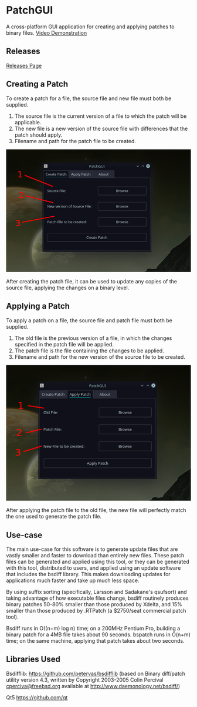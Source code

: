 # PatchGUI
A cross-platform GUI application for creating and applying patches to binary files.
[Video Demonstration](https://www.fullstackglobal.com/patchgui-tool/)

## Releases
[Releases Page](https://github.com/Raflos10/PatchGUI/releases/)

## Creating a Patch
To create a patch for a file, the source file and new file must both be supplied.

1. The source file is the current version of a file to which the patch will be applicable. 
2. The new file is a new version of the source file with differences that the patch should apply.
3. Filename and path for the patch file to be created. 

![Preview1](docs/image1.png)

After creating the patch file, it can be used to update any copies of the source file, applying the changes on a binary level. 

## Applying a Patch
To apply a patch on a file, the source file and patch file must both be supplied. 

1. The old file is the previous version of a file, in which the changes specified in the patch file will be applied.
2. The patch file is the file containing the changes to be applied. 
3. Filename and path for the new version of the source file to be created. 

![Preview2](docs/image2.png)

After applying the patch file to the old file, the new file will perfectly match the one used to generate the patch file. 

## Use-case
The main use-case for this software is to generate update files that are vastly smaller and faster to download than entirely new files. These patch files can be generated and applied using this tool, or they can be generated with this tool, distributed to users, and applied using an update software that includes the bsdiff library. 
This makes downloading updates for applications much faster and take up much less space.

By using suffix sorting (specifically, Larsson and Sadakane's qsufsort) and taking advantage of how executable files change, bsdiff routinely produces binary patches 50-80% smaller than those produced by Xdelta, and 15% smaller than those produced by .RTPatch (a $2750/seat commercial patch tool).

Bsdiff runs in O((n+m) log n) time; on a 200MHz Pentium Pro, building a binary patch for a 4MB file takes about 90 seconds. bspatch runs in O(n+m) time; on the same machine, applying that patch takes about two seconds.

## Libraries Used
Bsdifflib:
https://github.com/petervas/bsdifflib (based on Binary diff/patch utility version 4.3, written by Copyright 2003-2005 Colin Percival cperciva@freebsd.org available at http://www.daemonology.net/bsdiff/)

Qt5
https://github.com/qt
